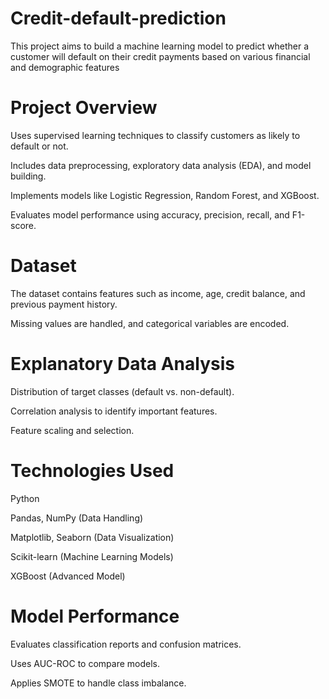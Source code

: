 # Credit-default-prediction
This project aims to build a machine learning model to predict whether a customer will default on their credit payments based on various financial and demographic features
# Project Overview
Uses supervised learning techniques to classify customers as likely to default or not.

Includes data preprocessing, exploratory data analysis (EDA), and model building.

Implements models like Logistic Regression, Random Forest, and XGBoost.

Evaluates model performance using accuracy, precision, recall, and F1-score.
# Dataset
The dataset contains features such as income, age, credit balance, and previous payment history.

Missing values are handled, and categorical variables are encoded.
# Explanatory Data Analysis
Distribution of target classes (default vs. non-default).

Correlation analysis to identify important features.

Feature scaling and selection.
# Technologies Used
Python

Pandas, NumPy (Data Handling)

Matplotlib, Seaborn (Data Visualization)

Scikit-learn (Machine Learning Models)

XGBoost (Advanced Model)
# Model Performance
Evaluates classification reports and confusion matrices.

Uses AUC-ROC to compare models.

Applies SMOTE to handle class imbalance.
